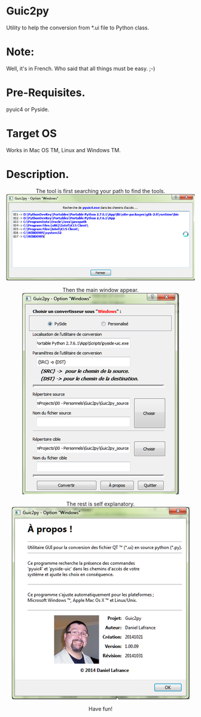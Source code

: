 # Guic2py
Utility to help the conversion from *.ui file to Python class.
# Note:
  Well, it's in French. Who said that all things must be easy. ;-)
# Pre-Requisites.
pyuic4 or Pyside. 
# Target OS
Works in Mac OS TM, Linux and Windows TM.
# Description.
<div align=center>
<P>The tool is first searching your path to find the tools.<br><img src="Images/ToolScan.png"></img>
<P>Then the main window appear.<BR><img src="Images/MainWindow.png"></img>
<P>The rest is self explanatory.<BR><img src="Images/About.png"></img>
<P>Have fun!</div>
